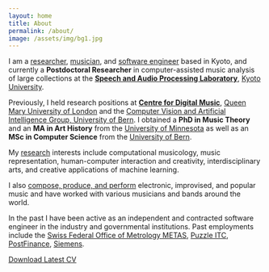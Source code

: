 ```yaml
---
layout: home
title: About
permalink: /about/
image: /assets/img/bg1.jpg
---
```


I am a [researcher](/research/), [musician](/music/), and [software engineer](/software/) based in Kyoto, and currently a **Postdoctoral Researcher** in computer-assisted music analysis of large collections at the **[Speech and Audio Processing Laboratory](https://sap.ist.i.kyoto-u.ac.jp)**, [Kyoto University](https://www.kyoto-u.ac.jp).

Previously, I held research positions at **[Centre for Digital Music](https://c4dm.eecs.qmul.ac.uk)**, [Queen Mary University of London](http://www.eecs.qmul.ac.uk) and the [Computer Vision and Artificial Intelligence Group, University of Bern](http://www.fki.inf.unibe.ch). I obtained a **PhD in Music Theory** and an **MA in Art History** from the [University of Minnesota](https://cla.umn.edu/music) as well as an **MSc in Computer Science** from the [University of Bern](http://www.inf.unibe.ch/index_eng.html).

My [research](/research/) interests include computational musicology, music representation, human-computer interaction and creativity, interdisciplinary arts, and creative applications of machine learning.

I also [compose, produce, and perform](/music/) electronic, improvised, and popular music and have worked with various musicians and bands around the world.

In the past I have been active as an independent and contracted software engineer in the industry and governmental institutions. Past employments include the [Swiss Federal Office of Metrology METAS](https://www.metas.ch), [Puzzle ITC](https://www.puzzle.ch), [PostFinance](https://www.postfinance.ch), [Siemens](https://new.siemens.com/ch/).

[Download Latest CV](/assets/files/CV21.pdf)